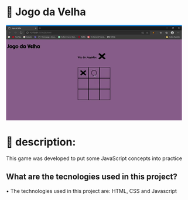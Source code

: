 # 👵 Jogo da Velha 

![gif jogo-da-velha](https://github.com/JulieneFlora/Jogo-da-Velha/blob/master/giphy.gif)

# 📌 description:

This game was developed to put some JavaScript concepts into practice

## What are the tecnologies used in this project?
• The technologies used in this project are: HTML, CSS and Javascript
